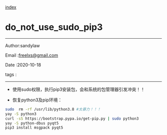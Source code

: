 
[index](./index.md)

# do_not_use_sudo_pip3 

---

Author:sandylaw 

Email :freelxs@gmail.com

Date  :2020-10-18

tags  : 

---


- 使用sudo权限，执行pip3安装包，会和系统的包管理器引发冲突！！

- 恢复python3及pip环境：

```bash
sudo  rm -rf /usr/lib/python3.8 #太暴力！！！
yay -S python3
curl -sS https://bootstrap.pypa.io/get-pip.py | sudo python3
yay -S python-dbus pyqt5 
pip3 install msgpack pyqt5
```
